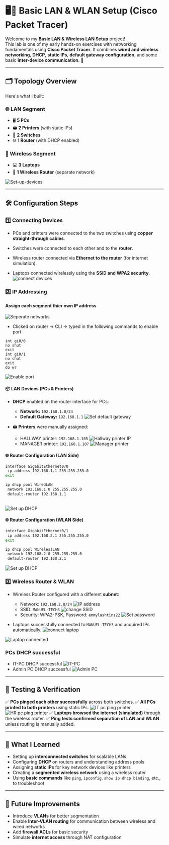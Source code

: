 # 🖥️🔧 Basic LAN & WLAN Setup (Cisco Packet Tracer)

Welcome to my **Basic LAN & Wireless LAN Setup** project!  
This lab is one of my early hands-on exercises with networking fundamentals using **Cisco Packet Tracer**. It combines **wired and wireless networking**, **DHCP**, **static IPs**, **default gateway configuration**, and some basic **inter-device communication**. 🚀

---

## 🗂️ Topology Overview

Here's what I built:

### 🌐 LAN Segment
- 🖥️ **5 PCs**
- 🖨️ **2 Printers** (with static IPs)
- 🔌 **2 Switches**
- 🌐 **1 Router** (with DHCP enabled)

### 📡 Wireless Segment
- 💻 **3 Laptops**
- 📶 **1 Wireless Router** (separate network)

![Set-up-devices](images/01-set-up-devices.png)

---

## 🛠️ Configuration Steps

### 1️⃣ Connecting Devices
- PCs and printers were connected to the two switches using **copper straight-through cables**.

- Switches were connected to each other and to the **router**.
- Wireless router connected via **Ethernet to the router** (for internet simulation).
- Laptops connected wirelessly using the **SSID and WPA2 security**.
![connect devices](images/02-connect-devices.png)

### 2️⃣ IP Addressing

#### Assign each segment thier own IP address
![Seperate networks](images/03-seperate-networks.png)
- Clicked on router -> CLI -> typed in the following commands to enable port
```
int gi0/0
no shut
exit
int gi0/1
no shut
exit 
do wr
``` 
![Enable port](images/04-enable-port.png)

#### 📦 LAN Devices (PCs & Printers)
- **DHCP** enabled on the router interface for PCs:
  - **Network:** `192.168.1.0/24`
  - **Default Gateway:** `192.168.1.1`
![Set default gateway](images/06-set-default-gateway.png)


- 🖨️ **Printers** were manually assigned:
  - HALLWAY printer: `192.168.1.105`
  ![Hallway printer IP](images/15-hallway-printer.png)
  - MANAGER printer: `192.168.1.107`
  ![Manager printer](images/16-manager-printer.png)

#### 🌐 Router Configuration (LAN Side)

```bash
interface GigabitEthernet0/0
 ip address 192.168.1.1 255.255.255.0
exit

ip dhcp pool WiredLAN
 network 192.168.1.0 255.255.255.0
 default-router 192.168.1.1
 
```
![Set up DHCP](images/07-set-up-DHCP.png)

#### 🌐 Router Configuration (WLAN Side)

```bash
interface GigabitEthernet0/1
 ip address 192.168.2.1 255.255.255.0
exit

ip dhcp pool WirelessLAN
 network 192.168.2.0 255.255.255.0
 default-router 192.168.2.1

```
![Set up DHCP](images/07-set-up-DHCP.png)


### 3️⃣ Wireless Router & WLAN

* Wireless Router configured with a different **subnet**:

  * Network: `192.168.2.0/24`
  ![IP address](images/10-ip-address-of-wireless-router.png)
  * SSID: `MANUEL-TECH3`
  ![change SSID](images/08-change-the-SSID.png)
  * Security: WPA2-PSK, Password: `emmylashtins22`
  ![Set password](images/09-set-password.png)

* Laptops successfully connected to `MANUEL-TECH3` and acquired IPs automatically.
![connect laptop](images/11-connect-laptop.png)

![Laptop connected](images/12-laptop-connected-wirelessly.png)

### PCs DHCP successful
- IT-PC DHCP successful
![IT-PC](images/13-DHCP-successful.png)
- Admin PC DHCP successful
![Admin PC](images/14-admin-pc-dhcp.png)

---

## 🧪 Testing & Verification

✅ **PCs pinged each other successfully** across both switches.
✅ **All PCs printed to both printers** using static IPs.
![IT pc ping printer](images/17-IT-pc-ping-hallway-printer.png)
![HR pc ping printer](images/18-HR-PC-ping-manager-printer.png)
✅ **Laptops browsed the internet (simulated)** through the wireless router.
✅ **Ping tests confirmed separation of LAN and WLAN** unless routing is manually added.

---

## 🧠 What I Learned

* Setting up **interconnected switches** for scalable LANs
* Configuring **DHCP** on routers and understanding address pools
* Assigning **static IPs** for key network devices like printers
* Creating a **segmented wireless network** using a wireless router
* Using **basic commands** like `ping`, `ipconfig`, `show ip dhcp binding`, etc., to troubleshoot

---

## 📌 Future Improvements

* Introduce **VLANs** for better segmentation
* Enable **Inter-VLAN routing** for communication between wireless and wired networks
* Add **firewall ACLs** for basic security
* Simulate **internet access** through NAT configuration

